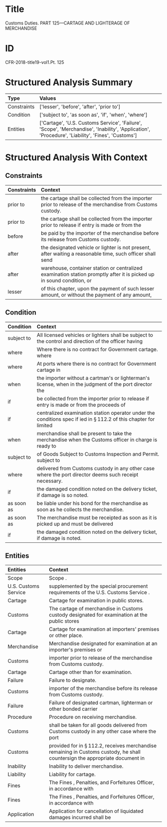 # Title

 Customs Duties. PART 125—CARTAGE AND LIGHTERAGE OF MERCHANDISE


# ID

 CFR-2018-title19-vol1.Pt. 125


# Structured Analysis Summary

| Type        | Values                                                                                                                                           |
|:------------|:-------------------------------------------------------------------------------------------------------------------------------------------------|
| Constraints | ['lesser', 'before', 'after', 'prior to']                                                                                                        |
| Condition   | ['subject to', 'as soon as', 'if', 'when', 'where']                                                                                              |
| Entities    | ['Cartage', 'U.S. Customs Service', 'Failure', 'Scope', 'Merchandise', 'Inability', 'Application', 'Procedure', 'Liability', 'Fines', 'Customs'] |


# Structured Analysis With Context

 


## Constraints

| Constraints   | Context                                                                                                               |
|:--------------|:----------------------------------------------------------------------------------------------------------------------|
| prior to      | the cartage shall be collected from the importer prior to  release of the merchandise from Customs custody.           |
| prior to      | the cartage shall be collected from the importer prior to release if entry is made or from the                        |
| before        | be paid by the importer of the merchandise before  its release from Customs custody.                                  |
| after         | the designated vehicle or lighter is not present, after waiting a reasonable time, such officer shall send            |
| after         | warehouse, container station or centralized examination station promptly after it is picked up in sound condition, or |
| lesser        | of this chapter, upon the payment of such lesser amount, or without the payment of any amount,                        |


## Condition

| Condition   | Context                                                                                                                     |
|:------------|:----------------------------------------------------------------------------------------------------------------------------|
| subject to  | All licensed vehicles or lighters shall be  subject to the control and direction of the officer having                      |
| where       | Where there is no contract for Government cartage. where                                                                    |
| where       | At ports  where there is no contract for Government cartage in                                                              |
| when        | the importer without a cartman's or lighterman's license, when in the judgment of the port director the                     |
| if          | be collected from the importer prior to release if entry is made or from the proceeds of                                    |
| if          | centralized examination station operator under the conditions spec if ied in &#167;&#8201;112.2 of this chapter for limited |
| when        | merchandise shall be present to take the merchandise when the Customs officer in charge is ready to                         |
| subject to  | of Goods Subject to Customs Inspection and Permit. subject to                                                               |
| where       | delivered from Customs custody in any other case where  the port director deems such receipt necessary.                     |
| if          | the damaged condition noted on the delivery ticket, if  damage is so noted.                                                 |
| as soon as  | be liable under his bond for the merchandise as soon as  he collects the merchandise.                                       |
| as soon as  | The merchandise must be receipted  as soon as it is picked up and must be delivered                                         |
| if          | the damaged condition noted on the delivery ticket, if  damage is noted.                                                    |


## Entities

| Entities             | Context                                                                                                                                 |
|:---------------------|:----------------------------------------------------------------------------------------------------------------------------------------|
| Scope                | Scope .                                                                                                                                 |
| U.S. Customs Service | supplemented by the special procurement requirements of the U.S. Customs Service .                                                      |
| Cartage              | Cartage  for examination in public stores.                                                                                              |
| Customs              | The cartage of merchandise in  Customs custody designated for examination at the public stores                                          |
| Cartage              | Cartage  for examination at importers' premises or other place.                                                                         |
| Merchandise          | Merchandise designated for examination at an importer's premises or                                                                     |
| Customs              | importer prior to release of the merchandise from Customs  custody.                                                                     |
| Cartage              | Cartage  other than for examination.                                                                                                    |
| Failure              | Failure  to designate.                                                                                                                  |
| Customs              | importer of the merchandise before its release from Customs  custody.                                                                   |
| Failure              | Failure of designated cartman, lighterman or other bonded carrier                                                                       |
| Procedure            | Procedure  on receiving merchandise.                                                                                                    |
| Customs              | shall be taken for all goods delivered from Customs custody in any other case where the port                                            |
| Customs              | provided for in &#167;&#8201;112.2, receives merchandise remaining in Customs custody, he shall countersign the appropriate document in |
| Inability            | Inability  to deliver merchandise.                                                                                                      |
| Liability            | Liability  for cartage.                                                                                                                 |
| Fines                | The  Fines , Penalties, and Forfeitures Officer, in accordance with                                                                     |
| Fines                | The  Fines , Penalties, and Forfeitures Officer, in accordance with                                                                     |
| Application          | Application for cancellation of liquidated damages incurred shall be                                                                    |


